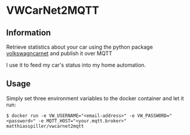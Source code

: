 # VWCarNet2MQTT

## Information

Retrieve statistics about your car using 
the python package [volkswagncarnet](https://github.com/robinostlund/volkswagencarnet) and publish it over MQTT

I use it to feed my car's status into my home automation.

## Usage

Simply set three environment variables to the docker container and let it run:

    $ docker run -e VW_USERNAME="<email-address>" -e VW_PASSWORD="<password>" -e MQTT_HOST="<your.mqtt.broker>" matthiasspiller/vwcarnet2mqtt

